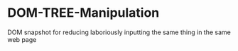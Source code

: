 # DOM-TREE-Manipulation
DOM snapshot for reducing laboriously inputting the same thing in the same web page
